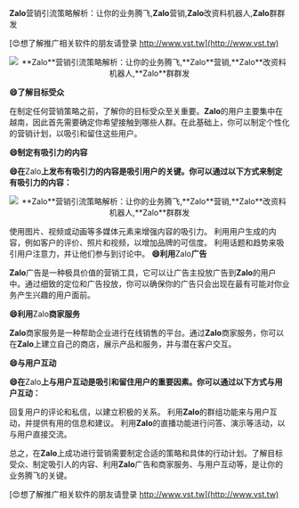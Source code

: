 **Zalo**营销引流策略解析：让你的业务腾飞,**Zalo**营销,**Zalo**改资料机器人,**Zalo**群群发

[😍想了解推广相关软件的朋友请登录 http://www.vst.tw](http://www.vst.tw)

 <center><img src="https://vst.tw/MP4/tuiguang/png/4.png" alt="**Zalo**营销引流策略解析：让你的业务腾飞,**Zalo**营销,**Zalo**改资料机器人,**Zalo**群群发"></center>

**😄了解目标受众**

在制定任何营销策略之前，了解你的目标受众至关重要。**Zalo**的用户主要集中在越南，因此首先需要确定你希望接触到哪些人群。在此基础上，你可以制定个性化的营销计划，以吸引和留住这些用户。

**😄制定有吸引力的内容**

**😄在**Zalo**上发布有吸引力的内容是吸引用户的关键。你可以通过以下方式来制定有吸引力的内容：**

 <center><img src="https://vst.tw/MP4/tuiguang/png/2.png" alt="**Zalo**营销引流策略解析：让你的业务腾飞,**Zalo**营销,**Zalo**改资料机器人,**Zalo**群群发"></center>

使用图片、视频或动画等多媒体元素来增强内容的吸引力。
利用用户生成的内容，例如客户的评价、照片和视频，以增加品牌的可信度。
利用话题和趋势来吸引用户注意力，并让他们参与到讨论中。
**😄利用**Zalo**广告**

**Zalo**广告是一种极具价值的营销工具，它可以让广告主投放广告到**Zalo**的用户中。通过细致的定位和广告投放，你可以确保你的广告只会出现在最有可能对你业务产生兴趣的用户面前。

**😄利用**Zalo**商家服务**

**Zalo**商家服务是一种帮助企业进行在线销售的平台。通过**Zalo**商家服务，你可以在**Zalo**上建立自己的商店，展示产品和服务，并与潜在客户交互。

**😄与用户互动**

**😄在**Zalo**上与用户互动是吸引和留住用户的重要因素。你可以通过以下方式与用户互动：**

回复用户的评论和私信，以建立积极的关系。
利用**Zalo**的群组功能来与用户互动，并提供有用的信息和建议。
利用**Zalo**的直播功能进行问答、演示等活动，以与用户直接交流。

总之，在**Zalo**上成功进行营销需要制定合适的策略和具体的行动计划。了解目标受众、制定吸引人的内容、利用**Zalo**广告和商家服务、与用户互动等，是让你的业务腾飞的关键。

[😍想了解推广相关软件的朋友请登录 http://www.vst.tw](http://www.vst.tw)



